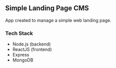 ## Simple Landing Page CMS

App created to manage a simple web landing page.


### Tech Stack

- Node.js (backend)
- ReactJS (frontend)
- Express
- MongoDB
